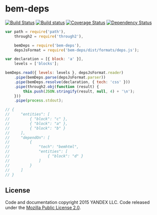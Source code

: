 bem-deps
========

[![Build Status](http://img.shields.io/travis/bem-incubator/bem-deps/master.svg?style=flat&label=tests)](https://travis-ci.org/bem/bem-deps)
[![Build status](http://img.shields.io/appveyor/ci/blond/bem-deps.svg?style=flat&label=windows)](https://ci.appveyor.com/project/blond/bem-deps)
[![Coverage Status](https://img.shields.io/coveralls/bem-incubator/bem-deps.svg?branch=master&style=flat)](https://coveralls.io/r/bem-incubator/bem-deps)
[![Dependency Status](http://img.shields.io/david/bem-incubator/bem-deps.svg?style=flat)](https://david-dm.org/bem-incubator/bem-deps)

```js
var path = require('path'),
    through2 = require('through2'),

    bemDeps = require('bem-deps'),
    depsJsFormat = require('bem-deps/dist/formats/deps.js');

var declaration = [{ block: 'a' }],
    levels = ['blocks'];

bemDeps.read({ levels: levels }, depsJsFormat.reader)
    .pipe(bemDeps.parse(depsJsFormat.parser))
    .pipe(bemDeps.resolve(declaration, { tech: 'css' }))
    .pipe(through2.obj(function (result) {
        this.push(JSON.stringify(result, null, 4) + '\n');
    }))
    .pipe(process.stdout);

// {
//     "entities": [
//         { "block": "c" },
//         { "block": "a" },
//         { "block": "b" }
//     ],
//     "dependOn": [
//         {
//             "tech": "bemhtml",
//             "entities": [
//                 { "block": "d" }
//             ]
//         }
//     ]
// }
```

License
-------

Code and documentation copyright 2015 YANDEX LLC. Code released under the [Mozilla Public License 2.0](LICENSE.txt).
